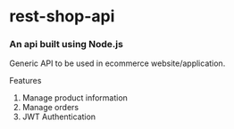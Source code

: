 # rest-shop-api
### An api built using Node.js
Generic API to be used in ecommerce website/application.

Features

1. Manage product information
2. Manage orders
3. JWT Authentication
